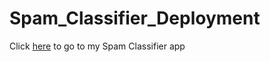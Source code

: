 # Spam_Classifier_Deployment
Click [here](https://spam-api-009.herokuapp.com/) to go to my Spam Classifier app
